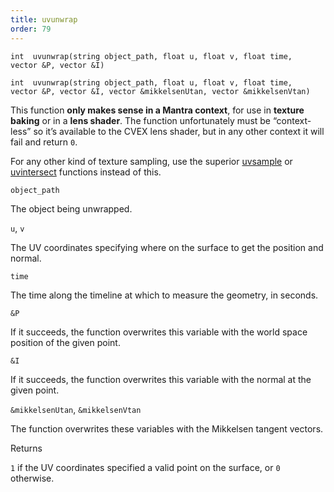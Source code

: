 ```yaml
---
title: uvunwrap
order: 79
---
```

`int  uvunwrap(string object_path, float u, float v, float time, vector &P, vector &I)`

`int  uvunwrap(string object_path, float u, float v, float time, vector &P, vector &I, vector &mikkelsenUtan, vector &mikkelsenVtan)`

This function **only makes sense in a Mantra context**, for use in **texture baking** or in a **lens shader**. The function unfortunately must be “context-less” so it’s available to the CVEX lens shader, but in any other context it will fail and return `0`.

For any other kind of texture sampling, use the superior [uvsample](/en/houdini-vex/attributes-and-intrinsics/uvsample "Interpolates the value of an attribute at certain UV coordinates using a UV attribute.") or [uvintersect](/en/houdini-vex/geometry/uvintersect "This function computes the intersection of the specified ray with the geometry in uv space.") functions instead of this.

`object_path`

The object being unwrapped.

`u`, `v`

The UV coordinates specifying where on the surface to get the position and normal.

`time`

The time along the timeline at which to measure the geometry, in seconds.

`&P`

If it succeeds, the function overwrites this variable with the world space position of the given point.

`&I`

If it succeeds, the function overwrites this variable with the normal at the given point.

`&mikkelsenUtan`, `&mikkelsenVtan`

The function overwrites these variables with the Mikkelsen tangent vectors.

Returns

`1` if the UV coordinates specified a valid point on the surface, or `0` otherwise.
